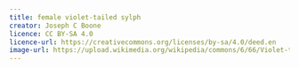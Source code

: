 ```yaml
---
title: female violet-tailed sylph
creator: Joseph C Boone
licence: CC BY-SA 4.0
licence-url: https://creativecommons.org/licenses/by-sa/4.0/deed.en
image-url: https://upload.wikimedia.org/wikipedia/commons/6/66/Violet-tailed_Sylph_%28f%29_JCB.jpg
---
```


